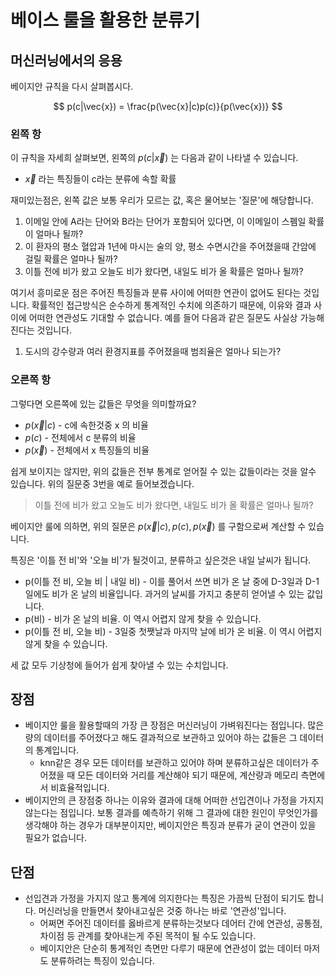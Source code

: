 베이스 룰을 활용한 분류기
=========================

머신러닝에서의 응용
-------------------

베이지안 규칙을 다시 살펴봅시다.

$$ p(c|\vec{x}) = \frac{p(\vec{x}|c)p(c)}{p(\vec{x})} $$

### 왼쪽 항

이 규칙을 자세희 살펴보면, 왼쪽의 $p(c|\vec{x})$ 는 다음과 같이 나타낼 수 있습니다.

-	$\vec{x}$ 라는 특징들이 c라는 분류에 속할 확률

재미있는점은, 왼쪽 값은 보통 우리가 모르는 값, 혹은 물어보는 '질문'에 해당합니다.

1.	이메일 안에 A라는 단어와 B라는 단어가 포함되어 있다면, 이 이메일이 스펨일 확률이 얼마나 될까?
2.	이 환자의 평소 혈압과 1년에 마시는 술의 양, 평소 수면시간을 주어졌을때 간암에 걸릴 확률은 얼마나 될까?
3.	이틀 전에 비가 왔고 오늘도 비가 왔다면, 내일도 비가 올 확률은 얼마나 될까?

여기서 흥미로운 점은 주어진 특징들과 분류 사이에 어떠한 연관이 없어도 된다는 것입니다. 확률적인 접근방식은 순수하게 통계적인 수치에 의존하기 때문에, 이유와 결과 사이에 어떠한 연관성도 기대할 수 없습니다. 예를 들어 다음과 같은 질문도 사실상 가능해진다는 것입니다.

1.	도시의 강수량과 여러 환경지표를 주어졌을때 범죄율은 얼마나 되는가?

### 오른쪽 항

그렇다면 오른쪽에 있는 값들은 무엇을 의미할까요?

-	$p(\vec{x}|c)$ - c에 속한것중 x 의 비율
-	$p(c)$ - 전체에서 c 분류의 비율
-	$p(\vec{x})$ - 전체에서 x 특징들의 비율

쉽게 보이지는 않지만, 위의 값들은 전부 통계로 얻어질 수 있는 값들이라는 것을 알수 있습니다. 위의 질문중 3번을 예로 들어보겠습니다.

> 이틀 전에 비가 왔고 오늘도 비가 왔다면, 내일도 비가 올 확률은 얼마나 될까?

베이지안 룰에 의하면, 위의 질문은 $p(\vec{x}|c), p(c), p(\vec{x})$ 를 구함으로써 계산할 수 있습니다.

특징은 '이틀 전 비'와 '오늘 비'가 될것이고, 분류하고 싶은것은 내일 날씨가 됩니다.

-	p(이틀 전 비, 오늘 비 | 내일 비) - 이를 풀어서 쓰면 비가 온 날 중에 D-3일과 D-1일에도 비가 온 날의 비율입니다. 과거의 날씨를 가지고 충분히 얻어낼 수 있는 값입니다.
-	p(비) - 비가 온 날의 비율. 이 역시 어렵지 않게 찾을 수 있습니다.
-	p(이틀 전 비, 오늘 비) - 3일중 첫쨋날과 마지막 날에 비가 온 비율. 이 역시 어렵지 않게 찾을 수 있습니다.

세 값 모두 기상청에 들어가 쉽게 찾아낼 수 있는 수치입니다.

장점
----

-	베이지안 룰을 활용할때의 가장 큰 장점은 머신러닝이 가벼워진다는 점입니다. 많은 량의 데이터를 주어졌다고 해도 결과적으로 보관하고 있어야 하는 값들은 그 데이터의 통계입니다.
	-	knn같은 경우 모든 데이터를 보관하고 있어야 하며 분류하고싶은 데이터가 주어졌을 때 모든 데이터와 거리를 계산해야 되기 때문에, 계산량과 메모리 측면에서 비효율적입니다.
-	베이지안의 큰 장점중 하나는 이유와 결과에 대해 어떠한 선입견이나 가정을 가지지 않는다는 점입니다. 보통 결과를 예측하기 위해 그 결과에 대한 원인이 무엇인가를 생각해야 하는 경우가 대부분이지만, 베이지안은 특징과 분류가 굳이 연관이 있을 필요가 없습니다.

단점
----

-	선입견과 가정을 가지지 않고 통계에 의지한다는 특징은 가끔씩 단점이 되기도 합니다. 머신러닝을 만들면서 찾아내고싶은 것중 하나는 바로 '연관성'입니다.
	-	어쩌면 주어진 데이터를 옳바르게 분류하는것보다 데어터 간에 연관성, 공통점, 차이점 등 관계를 찾아내는게 주된 목적이 될 수도 있습니다.
	-	베이지안은 단순히 통계적인 측면만 다루기 때문에 연관성이 없는 데이터 마저도 분류하려는 특징이 있습니다.
